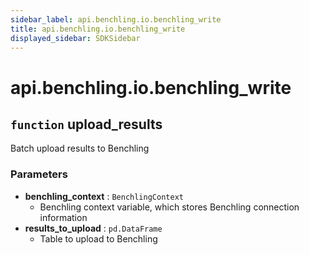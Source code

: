 ```yaml
---
sidebar_label: api.benchling.io.benchling_write
title: api.benchling.io.benchling_write
displayed_sidebar: SDKSidebar
--- 
```



# api.benchling.io.benchling_write



##  `function` upload_results
Batch upload results to Benchling


###  Parameters

- **benchling_context** : `BenchlingContext`
    - Benchling context variable, which stores Benchling connection information
- **results_to_upload** : `pd.DataFrame`
    - Table to upload to Benchling
